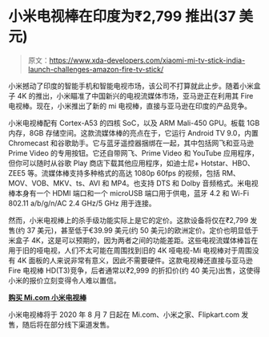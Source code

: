 # 小米电视棒在印度为₹2,799 推出(37 美元)

> 原文：<https://www.xda-developers.com/xiaomi-mi-tv-stick-india-launch-challenges-amazon-fire-tv-stick/>

小米撼动了印度的智能手机和智能电视市场，该公司不打算就此止步。随着小米盒子 4K 的推出，小米瞄准了中国新兴的电视流媒体市场，亚马逊正在利用其 Fire 电视棒。现在，小米推出了新的 mi 电视棒，直接与亚马逊在印度的产品竞争。

小米电视棒配有 Cortex-A53 的四核 SoC，以及 ARM Mali-450 GPU。板载 1GB 内存，8GB 存储空间。这款流媒体棒的亮点在于，它运行 Android TV 9.0，内置 Chromecast 和谷歌助手。它与蓝牙遥控器捆绑在一起，其中包括网飞和亚马逊 Prime Video 的专用按钮。它还自带网飞、Prime Video 和 YouTube 应用程序，但你可以随时从谷歌 Play 商店下载其他应用程序，如迪士尼+ Hotstar、HBO、ZEE5 等。流媒体棒支持多种格式的高达 1080p 60fps 的视频，包括 RM、MOV、VOB、MKV、ts、AVI 和 MP4。也支持 DTS 和 Dolby 音频格式。米电视棒本身有一个 HDMI 端口和一个 microUSB 端口用于供电，蓝牙 4.2 和 Wi-Fi 802.11 a/b/g/n/AC 2.4 GHz/5 GHz 用于连接。

然而，小米电视棒上的杀手级功能实际上是它的定价。这款设备将仅在₹2,799 发售(约 37 美元)，甚至低于€39.99 美元(约 50 美元)的欧洲定价。定价也明显低于米盒子 4K，这是可以预期的，因为两者之间的功能差距。这些电视流媒体棒旨在用于旧的哑电视，人们不太可能在周围找到旧的 4K 哑电视-Mi 电视棒对于周围没有 4K 面板的人来说非常有意义，因此不需要硬件。这款电视棒还直接与亚马逊 Fire 电视棒 HD(T3)竞争，后者通常以₹2,999 的折扣价(约 40 美元)出售，这使得小米的报价立刻变得令人难以置信。

**[购买 Mi.com 小米电视棒](https://www.mi.com/in/mi-tv-stick)**

小米电视棒将于 2020 年 8 月 7 日起在 Mi.com、小米之家、Flipkart.com 发售，随后将在部分线下渠道发售。